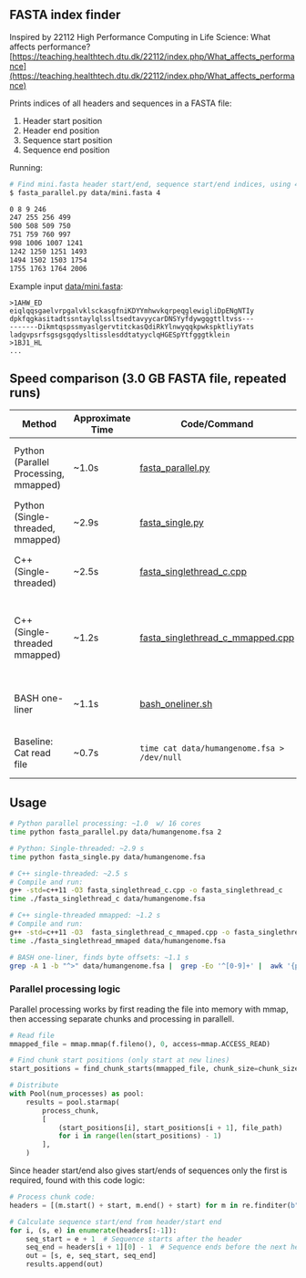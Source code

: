 ## FASTA index finder

Inspired by 22112 High Performance Computing in Life Science: What affects performance?
[https://teaching.healthtech.dtu.dk/22112/index.php/What_affects_performance](https://teaching.healthtech.dtu.dk/22112/index.php/What_affects_performance)

Prints indices of all headers and sequences in a FASTA file:
1. Header start position
2. Header end position
3. Sequence start position
4. Sequence end position

Running:
```bash
# Find mini.fasta header start/end, sequence start/end indices, using 4 cores
$ fasta_parallel.py data/mini.fasta 4

0 8 9 246
247 255 256 499
500 508 509 750
751 759 760 997
998 1006 1007 1241
1242 1250 1251 1493
1494 1502 1503 1754
1755 1763 1764 2006
```

Example input [data/mini.fasta](data/mini.fasta):

```fasta
>1AHW_ED
eiqlqqsgaelvrpgalvklsckasgfniKDYYmhwvkqrpeqglewigliDpENgNTIy
dpkfqgkasitadtssntaylqlssltsedtavyycarDNSYyfdywgqgttltvss---
-------DikmtqspssmyaslgervtitckasQdiRkYlnwyqqkpwkspktliyYats
ladgvpsrfsgsgsgqdysltisslesddtatyyclqHGESpYtfgggtklein
>1BJ1_HL
...
```

## Speed comparison (3.0 GB FASTA file, repeated runs)

| Method                          | Approximate Time | Code/Command       | Description                                   |
|---------------------------------|-----------------|--------------------|-----------------------------------------------|
| Python (Parallel Processing, mmapped)    | ~1.0s           | [fasta_parallel.py](fasta_parallel.py) | Python with parallel processing using 16 cores |
| Python (Single-threaded, mmapped)        | ~2.9s           | [fasta_single.py](fasta_single.py) | Python with single-threaded processing        |
| C++ (Single-threaded)           | ~2.5s           | [fasta_singlethread_c.cpp](fasta_singlethread_c.cpp) | C++ with single-threaded processing            |
| C++ (Single-threaded mmapped)   | ~1.2s           | [fasta_singlethread_c_mmapped.cpp](fasta_singlethread_c_mmaped.cpp) | C++ with single-threaded processing and memory mapping |
| BASH one-liner                  | ~1.1s           | [bash_oneliner.sh](bash_oneliner.sh) | BASH one-liner that finds byte offsets        |
| Baseline: Cat read file         | ~0.7s           | `time cat data/humangenome.fsa > /dev/null` | Using `cat` to read the file as a baseline    |

## Usage

```bash
# Python parallel processing: ~1.0  w/ 16 cores
time python fasta_parallel.py data/humangenome.fsa 2

# Python: Single-threaded: ~2.9 s
time python fasta_single.py data/humangenome.fsa

# C++ single-threaded: ~2.5 s
# Compile and run:
g++ -std=c++11 -O3 fasta_singlethread_c.cpp -o fasta_singlethread_c
time ./fasta_singlethread_c data/humangenome.fsa

# C++ single-threaded mmapped: ~1.2 s
# Compile and run:
g++ -std=c++11 -O3  fasta_singlethread_c_mmaped.cpp -o fasta_singlethread_cmmaped -lboost_iostreams
time ./fasta_singlethread_mmaped data/humangenome.fsa

# BASH one-liner, finds byte offsets: ~1.1 s
grep -A 1 -b "^>" data/humangenome.fsa |  grep -Eo '^[0-9]+' |  awk '{printf "%s\n%s\n", $1-1, $1}' | tail -n +2 | paste - - - -
```

### Parallel processing logic

Parallel processing works by first reading the file into memory with mmap, then accessing separate chunks and processing in parallell.


```python
# Read file
mmapped_file = mmap.mmap(f.fileno(), 0, access=mmap.ACCESS_READ)

# Find chunk start positions (only start at new lines)
start_positions = find_chunk_starts(mmapped_file, chunk_size=chunk_size)

# Distribute
with Pool(num_processes) as pool:
    results = pool.starmap(
        process_chunk,
        [
            (start_positions[i], start_positions[i + 1], file_path)
            for i in range(len(start_positions) - 1)
        ],
    )
```

Since header start/end also gives start/ends of sequences
only the first is required, found with this code logic:

```python
# Process chunk code:
headers = [(m.start() + start, m.end() + start) for m in re.finditer(b">.*", chunk)]

# Calculate sequence start/end from header/start end
for i, (s, e) in enumerate(headers[:-1]):
    seq_start = e + 1  # Sequence starts after the header
    seq_end = headers[i + 1][0] - 1  # Sequence ends before the next header
    out = [s, e, seq_start, seq_end]
    results.append(out)
```
